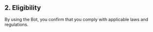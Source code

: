 ## 2. Eligibility

By using the Bot, you confirm that you comply with applicable laws and regulations.
